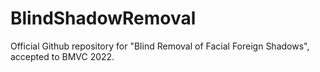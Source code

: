 # BlindShadowRemoval
Official Github repository for "Blind Removal of Facial Foreign Shadows", accepted to BMVC 2022. 
